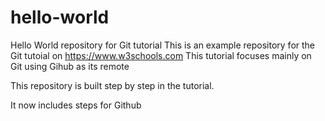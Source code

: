 # hello-world
Hello World repository for Git tutorial
This is an example repository for the Git tutoial on https://www.w3schools.com
This tutorial focuses mainly on Git using Gihub as its remote

This repository is built step by step in the tutorial.

It now includes steps for Github





